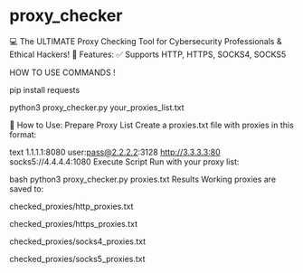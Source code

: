 # proxy_checker
💻 The ULTIMATE Proxy Checking Tool for Cybersecurity Professionals &amp; Ethical Hackers!  🚀 Features: ✅ Supports HTTP, HTTPS, SOCKS4, SOCKS5 

HOW TO USE COMMANDS !

pip install requests

python3 proxy_checker.py your_proxies_list.txt

📝 How to Use:
Prepare Proxy List
Create a proxies.txt file with proxies in this format:

text
1.1.1.1:8080
user:pass@2.2.2.2:3128
http://3.3.3.3:80
socks5://4.4.4.4:1080
Execute Script
Run with your proxy list:

bash
python3 proxy_checker.py proxies.txt
Results
Working proxies are saved to:

checked_proxies/http_proxies.txt

checked_proxies/https_proxies.txt

checked_proxies/socks4_proxies.txt

checked_proxies/socks5_proxies.txt

